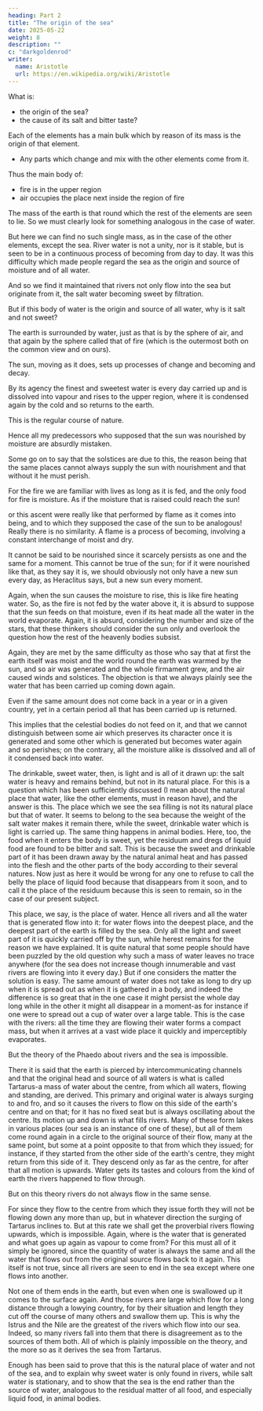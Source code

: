 ```yaml
---
heading: Part 2
title: "The origin of the sea"
date: 2025-05-22
weight: 8
description: ""
c: "darkgoldenrod"
writer:
  name: Aristotle 
  url: https://en.wikipedia.org/wiki/Aristotle
---
```



What is:
- the origin of the sea?
- the cause of its salt and bitter taste?

<!-- What made earlier writers consider the sea to be the original and main body of water is this. It seems reasonable to suppose that to be the case on the analogy of the other elements.  -->

Each of the elements has a main bulk which by reason of its mass is the origin of that element.
- Any parts which change and mix with the other elements come from it. 

Thus the main body of:
- fire is in the upper region
- air occupies the place next inside the region of fire

The mass of the earth is that round which the rest of the elements are seen to lie. So we must clearly look for something analogous in the case of water. 

But here we can find no such single mass, as in the case of the other elements, except the sea. River water is not a unity, nor is it stable, but is seen to be in a continuous process of becoming from day to day. It was this difficulty which made people regard the sea as the origin and source of moisture and of all water.

And so we find it maintained that rivers not only flow into the sea but originate from it, the salt water becoming sweet by filtration.

But if this body of water is the origin and source of all water, why is it salt and not sweet?

The earth is surrounded by water, just as that is by the sphere of air, and that again by the sphere called that of fire (which is the outermost both on the common view and on ours).

The sun, moving as it does, sets up processes of change and becoming and decay.

By its agency the finest and sweetest water is every day carried up and is dissolved into vapour and rises to the upper region, where it is condensed again by the cold and so returns to the earth. 

This is the regular course of nature.

Hence all my predecessors who supposed that the sun was nourished by moisture are absurdly mistaken. 

Some go on to say that the solstices are due to this, the reason being that the same places cannot always supply the sun with nourishment and that without it he must perish. 

For the fire we are familiar with lives as long as it is fed, and the only food for fire is moisture. As if the moisture that is raised could reach the sun! 

or this ascent were really like that performed by flame as it comes into being, and to which they supposed the case of the sun to be analogous! Really there is no similarity. A flame is a process of becoming, involving a constant interchange of moist and dry. 

It cannot be said to be nourished since it scarcely persists as one and the same for a moment. This cannot be true of the sun; for if it were nourished like that, as they say it is, we should obviously not only have a new sun every day, as Heraclitus says, but a new sun every moment. 

Again, when the sun causes the moisture to rise, this is like fire heating water. So, as the fire is not fed by the water above it, it is absurd to suppose that the sun feeds on that moisture, even if its heat made all the water in the world evaporate. Again, it is absurd, considering the number and size of the stars, that these thinkers should consider the sun only and overlook the question how the rest of the heavenly bodies subsist. 

Again, they are met by the same difficulty as those who say that at first the earth itself was moist and the world round the earth was warmed by the sun, and so air was generated and the whole firmament grew, and the air caused winds and solstices. The objection is that we always plainly see the water that has been carried up coming down again. 

Even if the same amount does not come back in a year or in a given country, yet in a certain period all that has been carried up is returned. 

This implies that the celestial bodies do not feed on it, and that we cannot distinguish between some air which preserves its character once it is generated and some other which is generated but becomes water again and so perishes; on the contrary, all the moisture alike is dissolved and all of it condensed back into water.

The drinkable, sweet water, then, is light and is all of it drawn up: the salt water is heavy and remains behind, but not in its natural place. For this is a question which has been sufficiently discussed (I mean about the natural place that water, like the other elements, must in reason have), and the answer is this. The place which we see the sea filling is not its natural place but that of water. It seems to belong to the sea because the weight of the salt water makes it remain there, while the sweet, drinkable water which is light is carried up. The same thing happens in animal bodies. Here, too, the food when it enters the body is sweet, yet the residuum and dregs of liquid food are found to be bitter and salt. This is because the sweet and drinkable part of it has been drawn away by the natural animal heat and has passed into the flesh and the other parts of the body according to their several natures. Now just as here it would be wrong for any one to refuse to call the belly the place of liquid food because that disappears from it soon, and to call it the place of the residuum because this is seen to remain, so in the case of our present subject.


This place, we say, is the place of water. Hence all rivers and all the water that is generated flow into it: for water flows into the deepest place, and the deepest part of the earth is filled by the sea. Only all the light and sweet part of it is quickly carried off by the sun, while herest remains for the reason we have explained. It is quite natural that some people should have been puzzled by the old question why such a mass of water leaves no trace anywhere (for the sea does not increase though innumerable and vast rivers are flowing into it every day.) But if one considers the matter the solution is easy. The same amount of water does not take as long to dry up when it is spread out as when it is gathered in a body, and indeed the difference is so great that in the one case it might persist the whole day long while in the other it might all disappear in a moment-as for instance if one were to spread out a cup of water over a large table. This is the case with the rivers: all the time they are flowing their water forms a compact mass, but when it arrives at a vast wide place it quickly and imperceptibly evaporates.

But the theory of the Phaedo about rivers and the sea is impossible.

There it is said that the earth is pierced by intercommunicating channels and that the original head and source of all waters is what is called Tartarus-a mass of water about the centre, from which all waters, flowing and standing, are derived. This primary and original water is always surging to and fro, and so it causes the rivers to flow on this side of the earth's centre and on that; for it has no fixed seat but is always oscillating about the centre. Its motion up and down is what fills rivers. Many of these form lakes in various places (our sea is an instance of one of these), but all of them come round again in a circle to the original source of their flow, many at the same point, but some at a point opposite to that from which they issued; for instance, if they started from the other side of the earth's centre, they might return from this side of it. They descend only as far as the centre, for after that all motion is upwards. Water gets its tastes and colours from the kind of earth the rivers happened to flow through.

But on this theory rivers do not always flow in the same sense. 

For since they flow to the centre from which they issue forth they will not be flowing down any more than up, but in whatever direction the surging of Tartarus inclines to. But at this rate we shall get the proverbial rivers flowing upwards, which is impossible. Again, where is the water that is generated and what goes up again as vapour to come from? For this must all of it simply be ignored, since the quantity of water is always the same and all the water that flows out from the original source flows back to it again. This itself is not true, since all rivers are seen to end in the sea except where one flows into another. 

Not one of them ends in the earth, but even when one is swallowed up it comes to the surface again. And those rivers are large which flow for a long distance through a lowying country, for by their situation and length they cut off the course of many others and swallow them up. This is why the Istrus and the Nile are the greatest of the rivers which flow into our sea. Indeed, so many rivers fall into them that there is disagreement as to the sources of them both. All of which is plainly impossible on the theory, and the more so as it derives the sea from Tartarus.

Enough has been said to prove that this is the natural place of water and not of the sea, and to explain why sweet water is only found in rivers, while salt water is stationary, and to show that the sea is the end rather than the source of water, analogous to the residual matter of all food, and especially liquid food, in animal bodies.

